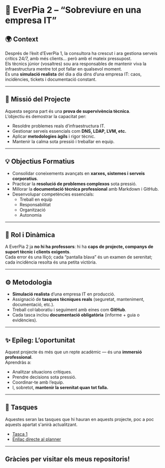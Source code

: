 # 🧠 EverPia 2 – “Sobreviure en una empresa IT”

## 🌍 Context
Després de l’èxit d’EverPia 1, la consultora ha crescut i ara gestiona serveis crítics 24/7, amb més clients… però amb el mateix pressupost.  
Els tècnics júnior (vosaltres) sou ara responsables de mantenir viva la infraestructura mentre tot pot fallar en qualsevol moment.  
És una **simulació realista** del dia a dia dins d’una empresa IT: caos, incidències, tickets i documentació constant.

---

## 🎯 Missió del Projecte
Aquesta segona part és una **prova de supervivència tècnica**.  
L’objectiu és demostrar la capacitat per:

- Resoldre problemes reals d’infraestructura IT.  
- Gestionar serveis essencials com **DNS, LDAP, LVM, etc.**  
- Aplicar **metodologies àgils** i rigor tècnic.  
- Mantenir la calma sota pressió i treballar en equip.

---

## 💡 Objectius Formatius
- Consolidar coneixements avançats en **xarxes, sistemes i serveis corporatius**.  
- Practicar la **resolució de problemes complexos** sota pressió.  
- Millorar la **documentació tècnica professional** amb Markdown i GitHub.  
- Desenvolupar competències essencials:
  - Treball en equip  
  - Responsabilitat  
  - Organització  
  - Autonomia  

---

## 🧩 Rol i Dinàmica
A EverPia 2 ja **no hi ha professors**: hi ha **caps de projecte, companys de suport tècnic i clients exigents**.  
Cada error és una lliçó; cada “pantalla blava” és un examen de serenitat; cada incidència resolta és una petita victòria.

---

## ⚙️ Metodologia
- **Simulació realista** d’una empresa IT en producció.  
- Assignació de **tasques tècniques reals** (seguretat, manteniment, documentació, etc.).  
- Treball col·laboratiu i seguiment amb eines com **GitHub**.  
- Cada tasca inclou **documentació obligatòria** (informe + guia o evidències).  

---

## ✨ Epíleg: L’oportunitat
Aquest projecte és més que un repte acadèmic — és una **immersió professional**.  
Aprendràs a:
- Analitzar situacions crítiques.
- Prendre decisions sota pressió.
- Coordinar-te amb l’equip.
- I, sobretot, **mantenir la serenitat quan tot falla.**

---

## 📁 Tasques

Aquestes seran las tasques que hi hauran en aquests projecte, poc a poc aquests apartat s'anirà actualitzant.

- [Tasca 1](/tasca_01)
- [Enllaç directe al planner](tasques/Productes/Documents/Kanban/enllaç_planner.md)

---

## Gràcies per visitar els meus repositoris!
